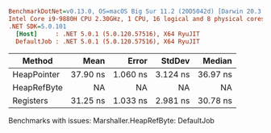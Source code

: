 ``` ini

BenchmarkDotNet=v0.13.0, OS=macOS Big Sur 11.2 (20D5042d) [Darwin 20.3.0]
Intel Core i9-9880H CPU 2.30GHz, 1 CPU, 16 logical and 8 physical cores
.NET SDK=5.0.101
  [Host]     : .NET 5.0.1 (5.0.120.57516), X64 RyuJIT
  DefaultJob : .NET 5.0.1 (5.0.120.57516), X64 RyuJIT


```
|      Method |     Mean |    Error |   StdDev |   Median |
|------------ |---------:|---------:|---------:|---------:|
| HeapPointer | 37.90 ns | 1.060 ns | 3.124 ns | 36.97 ns |
| HeapRefByte |       NA |       NA |       NA |       NA |
|   Registers | 31.25 ns | 1.033 ns | 2.981 ns | 30.78 ns |

Benchmarks with issues:
  Marshaller.HeapRefByte: DefaultJob
